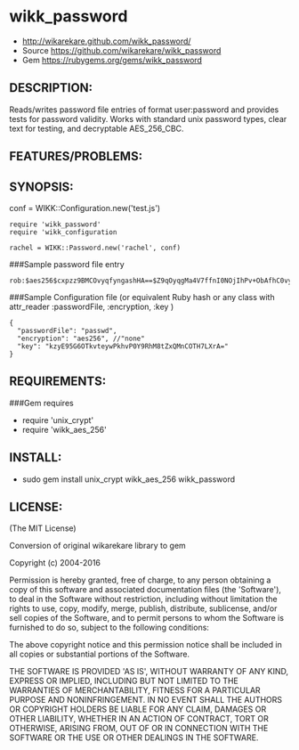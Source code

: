 # wikk_password

* http://wikarekare.github.com/wikk_password/
* Source https://github.com/wikarekare/wikk_password
* Gem https://rubygems.org/gems/wikk_password

## DESCRIPTION:

Reads/writes password file entries of format user:password and provides tests for password validity.
Works with standard unix password types, clear text for testing, and decryptable AES_256_CBC.

## FEATURES/PROBLEMS:


## SYNOPSIS:

conf = WIKK::Configuration.new('test.js')
```
require 'wikk_password'
require 'wikk_configuration

rachel = WIKK::Password.new('rachel', conf)
```
###Sample password file entry
```
rob:$aes256$cxpzz9BMCOvyqfyngashHA==$Z9qOyqgMa4V7ffnI0NOjIhPv+ObAfhC0vyNPXoR5bbw=
```
###Sample Configuration file (or equivalent Ruby hash or any class with attr_reader :passwordFile, :encryption, :key )
```
{
  "passwordFile": "passwd",
  "encryption": "aes256", //"none"
  "key": "kzyE95G6OTkvteywPkhvP0Y9RhM8tZxQMnCOTH7LXrA="
}
```

## REQUIREMENTS:

###Gem requires
* require 'unix_crypt'
* require 'wikk_aes_256'

## INSTALL:

* sudo gem install unix_crypt wikk_aes_256 wikk_password

## LICENSE:

(The MIT License)

Conversion of original wikarekare library to gem

Copyright (c) 2004-2016

Permission is hereby granted, free of charge, to any person obtaining
a copy of this software and associated documentation files (the
'Software'), to deal in the Software without restriction, including
without limitation the rights to use, copy, modify, merge, publish,
distribute, sublicense, and/or sell copies of the Software, and to
permit persons to whom the Software is furnished to do so, subject to
the following conditions:

The above copyright notice and this permission notice shall be
included in all copies or substantial portions of the Software.

THE SOFTWARE IS PROVIDED 'AS IS', WITHOUT WARRANTY OF ANY KIND,
EXPRESS OR IMPLIED, INCLUDING BUT NOT LIMITED TO THE WARRANTIES OF
MERCHANTABILITY, FITNESS FOR A PARTICULAR PURPOSE AND NONINFRINGEMENT.
IN NO EVENT SHALL THE AUTHORS OR COPYRIGHT HOLDERS BE LIABLE FOR ANY
CLAIM, DAMAGES OR OTHER LIABILITY, WHETHER IN AN ACTION OF CONTRACT,
TORT OR OTHERWISE, ARISING FROM, OUT OF OR IN CONNECTION WITH THE
SOFTWARE OR THE USE OR OTHER DEALINGS IN THE SOFTWARE.
